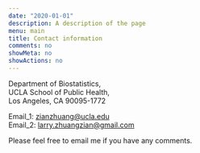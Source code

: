 ```yaml
---
date: "2020-01-01"
description: A description of the page
menu: main
title: Contact information
comments: no
showMeta: no
showActions: no
---
```


Department of Biostatistics,\
UCLA School of Public Health,\
Los Angeles, CA 90095-1772

Email_1: zianzhuang@ucla.edu\
Email_2: larry.zhuangzian@gmail.com

Please feel free to email me if you have any comments.